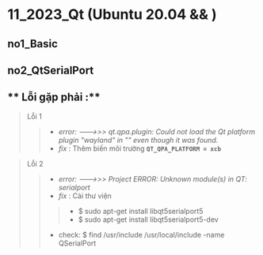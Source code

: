 # 11_2023_Qt (Ubuntu 20.04 && )

## **no1_Basic**


## **no2_QtSerialPort**

## ** Lỗi gặp phải :**
> Lỗi 1
>>- _error: --->>> qt.qpa.plugin: Could not load the Qt platform plugin "wayland" in "" even though it was found._
>>- _fix_ : Thêm biến môi trường  **```QT_QPA_PLATFORM = xcb```**

> Lỗi 2
>>- _error: --->>> Project ERROR: Unknown module(s) in QT: serialport_
>>- _fix_ : Cài thư viện
>>>- $ sudo apt-get install libqt5serialport5
>>>- $ sudo apt-get install libqt5serialport5-dev
>>- check: $ find /usr/include /usr/local/include -name QSerialPort 
 
